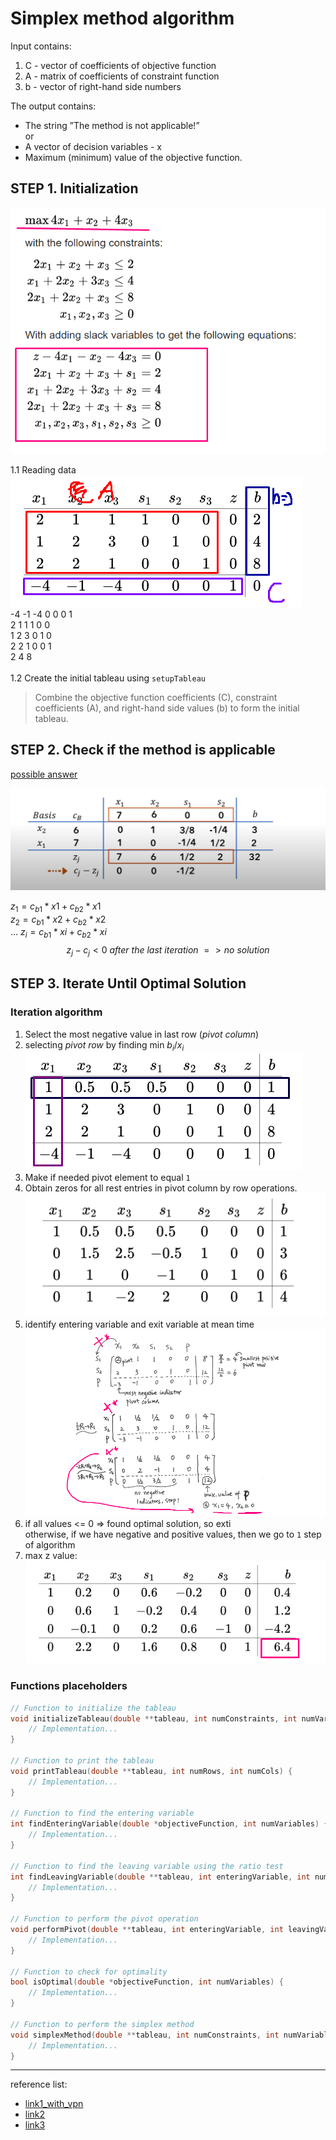 # Simplex method algorithm

Input contains:
1. C -  vector of coefficients of objective function
2. A - matrix of coefficients of constraint function
3. b - vector of right-hand side numbers


The output contains:
* The string ”The method is not applicable!”
<br>or
* A vector of decision variables - x
* Maximum (minimum) value of the objective function.


## STEP 1. Initialization
![Alt text](./other/obj_subj_functions.png)

1.1 Reading data<br>
![Alt text](./other/image.png)<br>
-4 -1 -4 0 0 0 1 <br>
2 1 1 1 0 0<br>
1 2 3 0 1 0<br>
2 2 1 0 0 1<br>
2 4 8<br>
<br>
1.2 Create the initial tableau using `setupTableau`
> Combine the objective function coefficients (C), constraint coefficients (A), and right-hand side values (b) to form the initial tableau.

## STEP 2. Check if the method is applicable
[possible answer](https://math.stackexchange.com/questions/1314137/how-to-find-out-whether-a-linear-program-is-infeasible-using-the-simplex-algorit) <br>

![image6](./other/image6.png)

$z_1 = c_{b1}*x1 + c_{b2}*x1$ <br>
$z_2 = c_{b1}*x2 + c_{b2}*x2$ <br>
...
$z_i = c_{b1}*xi + c_{b2}*xi$ <br>
$${z_j - c_j < 0 \ after\  the\  last\ iteration\  => no\ solution}$$

## STEP 3. Iterate Until Optimal Solution
### Iteration algorithm
1. Select the most negative value in last row (*pivot column*)
2. selecting *pivot row* by finding min ${b_{i}}/{x_{i}}$ <br>
![image-2](./other/image-2.png)
3. Make if needed pivot element to equal `1`
4. Obtain zeros for all rest entries in pivot column by row operations. <br>
![image3](./other/image3.png)
5.  identify entering variable and exit variable at mean time <br>
![image5](./other/image5.png)
6. if all values <= 0 => found optimal solution, so exti<br>
otherwise, if we have negative and positive values, then we go to `1` step of algorithm
7. max z value: <br>
![image4](./other/image4.png)

### Functions placeholders
```c
// Function to initialize the tableau
void initializeTableau(double **tableau, int numConstraints, int numVariables) {
    // Implementation...
}

// Function to print the tableau
void printTableau(double **tableau, int numRows, int numCols) {
    // Implementation...
}

// Function to find the entering variable
int findEnteringVariable(double *objectiveFunction, int numVariables) {
    // Implementation...
}

// Function to find the leaving variable using the ratio test
int findLeavingVariable(double **tableau, int enteringVariable, int numConstraints) {
    // Implementation...
}

// Function to perform the pivot operation
void performPivot(double **tableau, int enteringVariable, int leavingVariable, int numRows, int numCols) {
    // Implementation...
}

// Function to check for optimality
bool isOptimal(double *objectiveFunction, int numVariables) {
    // Implementation...
}

// Function to perform the simplex method
void simplexMethod(double **tableau, int numConstraints, int numVariables) {
    // Implementation...
}

```
---

reference list: 
* [link1_with_vpn](https://math.libretexts.org/Bookshelves/Applied_Mathematics/Applied_Finite_Mathematics_(Sekhon_and_Bloom)/04%3A_Linear_Programming_The_Simplex_Method/4.02%3A_Maximization_By_The_Simplex_Method)
* [link2](https://optimization.cbe.cornell.edu/index.php?title=Simplex_algorithm)
* [link3](https://www.math.wsu.edu/faculty/dzhang/201/Guideline%20to%20Simplex%20Method.pdf)
